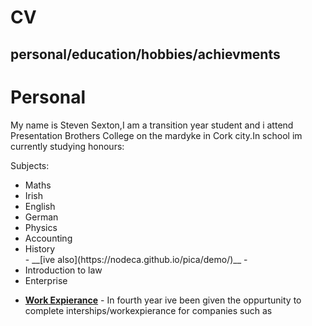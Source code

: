 # CV
personal/education/hobbies/achievments
-
# Personal
My name is Steven Sexton,I am a transition year student and i attend Presentation Brothers College on the mardyke in Cork city.In school im currently studying honours:
<p>Subjects:</p>
<ul>
<li>Maths</li>
<li>Irish</li>
<li>English</li>
<li>German</li>
<li>Physics</li>
<li>Accounting</li>
<li>History</li>
- __[ive also](https://nodeca.github.io/pica/demo/)__ -
<li>Introduction to law</li>
<li>Enterprise</li>
</ul>

- __[Work Expierance](https://nodeca.github.io/pica/demo/)__ -
In fourth year ive been given the oppurtunity to complete interships/workexpierance for companies such as
